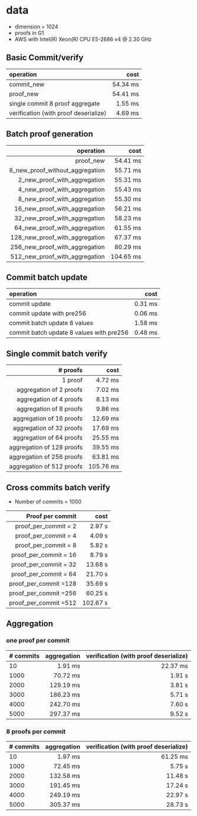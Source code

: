 # data
* dimension = 1024
* proofs in G1
* AWS with Intel(R) Xeon(R) CPU E5-2686 v4 @ 2.30 GHz

## Basic Commit/verify

|operation | cost|
|:---|---:|
| commit_new | 54.34 ms|
| proof_new | 54.41 ms |
| single commit 8 proof aggregate | 1.55 ms |
| verification (with proof deserialize) |  4.69 ms |

## Batch proof generation

|operation | cost|
|---:|---:|
| proof_new | 54.41 ms |
| 8_new_proof_without_aggregation | 55.71 ms |
| 2_new_proof_with_aggregation | 55.31 ms |
| 4_new_proof_with_aggregation | 55.43 ms |
| 8_new_proof_with_aggregation | 55.30 ms |
| 16_new_proof_with_aggregation | 56.21 ms |
| 32_new_proof_with_aggregation | 58.23 ms |
| 64_new_proof_with_aggregation | 61.55 ms |
| 128_new_proof_with_aggregation | 67.37 ms |
| 256_new_proof_with_aggregation | 80.29 ms |
| 512_new_proof_with_aggregation | 104.65 ms |

## Commit batch update
|operation | cost|
|:---|---:|
| commit update | 0.31 ms |
| commit update with pre256 | 0.06 ms |
| commit batch update 8 values | 1.58 ms |
| commit batch update 8 values with pre256 | 0.48 ms |

## Single commit batch verify

|# proofs | cost|
|---:|---:|
| 1 proof | 4.72 ms |
| aggregation of   2 proofs | 7.02 ms |
| aggregation of   4 proofs | 8.13 ms |
| aggregation of   8 proofs | 9.86 ms |
| aggregation of  16 proofs | 12.69 ms |
| aggregation of  32 proofs | 17.69 ms |
| aggregation of  64 proofs | 25.55 ms |
| aggregation of 128 proofs | 39.55 ms |
| aggregation of 256 proofs | 63.81 ms |
| aggregation of 512 proofs | 105.76 ms |


## Cross commits batch verify
* Number of commits = 1000

|Proof per commit| cost|
|---:|---:|
|proof_per_commit =  2 | 2.97 s |
|proof_per_commit =  4 | 4.09 s |
|proof_per_commit =  8 | 5.82 s |
|proof_per_commit = 16 | 8.79 s |
|proof_per_commit = 32 | 13.68 s |
|proof_per_commit = 64 | 21.70 s |
|proof_per_commit =128 | 35.69 s |
|proof_per_commit =256 | 60.25 s |
|proof_per_commit =512 | 102.67 s |


## Aggregation
### one proof per commit
| # commits | aggregation | verification (with proof deserialize)|
|:---|---:|---:|
| 10 | 1.91 ms | 22.37 ms |
| 1000 | 70.72 ms| 1.91 s |
| 2000 | 129.19 ms | 3.81 s |
| 3000 | 186.23 ms | 5.71 s |
| 4000 | 242.70 ms | 7.60 s |
| 5000 | 297.37 ms | 9.52 s |


### 8 proofs per commit
| # commits | aggregation | verification (with proof deserialize)|
|:---|---:|---:|
| 10 | 1.97 ms | 61.25 ms |
| 1000 | 72.45 ms| 5.75 s |
| 2000 | 132.58 ms | 11.48 s |
| 3000 | 191.45 ms | 17.24 s |
| 4000 | 249.19 ms | 22.97 s |
| 5000 | 305.37 ms | 28.73 s |
